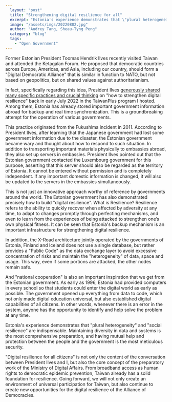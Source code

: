 ```yaml
---
  layout: "post"
  title: "Strengthening digital resilience for all"
  excerpt: "Estonia's experience demonstrates that \"plural heterogeneity\" and \"social resilience\" are indispensable."
  image: "/assets/imgs/20220802.jpg"
  author: "Audrey Tang, Sheau-Tyng Peng"
  category: "blog"
  tags: 
    - "Open Government"
---
```


Former Estonian President Toomas Hendrik Ilves recently visited Taiwan and attended the Ketagalan Forum. He proposed that democratic countries across Europe, Americas, and Asia, including our country, should form a "Digital Democratic Alliance" that is similar in function to NATO, but not based on geopolitics, but on shared values against authoritarianism.

In fact, specifically regarding this idea, President Ilves [generously shared many specific practices and crucial thinking](https://www.taiwanplus.com/originals/220708010) on "how to strengthen digital resilience" back in early July 2022 in the TaiwanPlus program I hosted. Among them, Estonia has already stored important government information abroad for backup and real time synchronization. This is a groundbreaking attempt for the operation of various governments.

This practice originated from the Fukushima incident in 2011. According to President Ilves, after learning that the Japanese government had lost some government information due to the disaster, the Estonian government became wary and thought about how to respond to such situation. In addition to transporting important materials physically to embassies abroad, they also set up servers in embassies. President Ilves pointed out that the Estonian government contacted the Luxembourg government for this purpose, asserting that this server should also be regarded as the territory of Estonia. It cannot be entered without permission and is completely independent. If any important domestic information is changed, it will also be updated to the servers in the embassies simultaneously.

This is not just an innovative approach worthy of reference by governments around the world. The Estonian government has also demonstrated precisely how to build "digital resilience". What is Resilience? Resilience refers to the ability to quickly recover when affected by adversity at any time, to adapt to changes promptly through perfecting mechanisms, and even to learn from the experiences of being attacked to strengthen one’s own physical fitness. It can be seen that Estonia's backup mechanism is an important infrastructure for strengthening digital resilience.

In addition, the X-Road architecture jointly operated by the governments of Estonia, Finland and Iceland does not use a single database, but rather provides a "Public Code" as the data exchange layer to avoid excessive concentration of risks and maintain the "heterogeneity" of data, space and usage. This way, even if some portions are attacked, the other nodes remain safe.

And "national cooperation" is also an important inspiration that we get from the Estonian government. As early as 1996, Estonia had provided computers in every school so that students could enter the digital world as early as possible. The government opened up everything from data to code, which not only made digital education universal, but also established digital capabilities of all citizens. In other words, whenever there is an error in the system, anyone has the opportunity to identify and help solve the problem at any time.

Estonia's experience demonstrates that "plural heterogeneity" and "social resilience" are indispensable. Maintaining diversity in data and systems is the most comprehensive preparation, and having mutual help and protection between the people and the government is the most meticulous security.

"Digital resilience for all citizens" is not only the content of the conversation between President Ilves and I, but also the core concept of the preparatory work of the Ministry of Digital Affairs. From broadband access as human rights to democratic epidemic prevention, Taiwan already has a solid foundation for resilience. Going forward, we will not only create an environment of universal participation for Taiwan, but also continue to create new opportunities for the digital resilience of the Alliance of Democracies.
